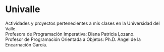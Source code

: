 # Univalle
Actividades y proyectos pertenecientes a mis clases en la Universidad del Valle.
<br>
Profesora de Programación Imperativa: Diana Patricia Lozano.
<br>
Profesor de Programación Orientada a Objetos: Ph.D. Ángel de la Encarnación García.
